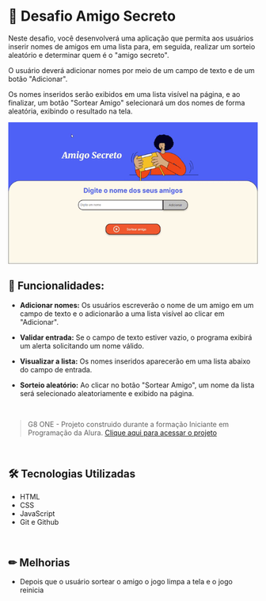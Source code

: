 # 🎈 Desafio Amigo Secreto 

Neste desafio, você desenvolverá uma aplicação que permita aos usuários inserir nomes de amigos em uma lista para, em seguida, realizar um sorteio aleatório e determinar quem é o "amigo secreto".

O usuário deverá adicionar nomes por meio de um campo de texto e de um botão "Adicionar".

Os nomes inseridos serão exibidos em uma lista visível na página, e ao finalizar, um botão "Sortear Amigo" selecionará um dos nomes de forma aleatória, exibindo o resultado na tela.


<img src="/gifProject/desafio.gif">


## 📝 Funcionalidades:  
- **Adicionar nomes:** Os usuários escreverão o nome de um amigo em um campo de texto e o adicionarão a uma lista visível ao clicar em "Adicionar".

- **Validar entrada:** Se o campo de texto estiver vazio, o programa exibirá um alerta solicitando um nome válido.

- **Visualizar a lista:** Os nomes inseridos aparecerão em uma lista abaixo do campo de entrada.

- **Sorteio aleatório:** Ao clicar no botão "Sortear Amigo", um nome da lista será selecionado aleatoriamente e exibido na página.



<br>

> G8 ONE - Projeto construido durante a formação Iniciante em Programação da Alura.
[Clique aqui para acessar o projeto](https://anad4rc.github.io/Challenge-Amigo-Secreto/)

<br>

## 🛠 Tecnologias Utilizadas

- HTML
- CSS
- JavaScript
- Git e Github

<br>

## ✏ Melhorias
- Depois que o usuário sortear o amigo o jogo limpa a tela e o jogo reinicia
